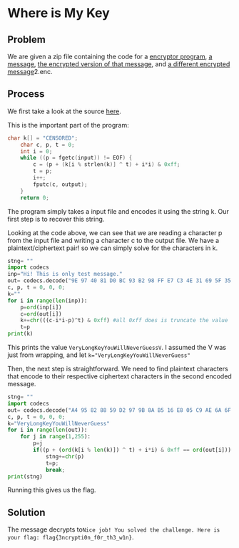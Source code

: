 # Where is My Key
## Problem
We are given a zip file containing the code for a [encryptor program](500a-where-is-my-key/encryptor.c), [a message](500a-where-is-my-key/message_1), [the encrypted version of that message](500a-where-is-my-key/message_1.enc), and [a different encrypted message](500a-where-is-my-key/message)2.enc.

## Process
We first take a look at the source [here](500a-where-is-my-key/encryptor.c).

This is the important part of the program:

```c
char k[] = "CENSORED";
	char c, p, t = 0;
	int i = 0;
	while ((p = fgetc(input)) != EOF) {
		c = (p + (k[i % strlen(k)] ^ t) + i*i) & 0xff;
		t = p;
		i++;
		fputc(c, output);
	}
	return 0;
```

The program simply takes a input file and encodes it using the string k. Our first step is to recover this string.

Looking at the code above, we can see that we are reading a character p from the input file and writing a character c to the output file. We have a plaintext/ciphertext pair! so we can simply solve for the characters in k.

```python
stng= ""
import codecs
inp="Hi! This is only test message."
out= codecs.decode("9E 97 40 81 D0 BC 93 B2 98 FF E7 C3 4E 31 69 5F 35 E1 E3 DC 09 EA A3 A0 C3 FA 05 52 A6 53".replace(" ",""), "hex")
c, p, t = 0, 0, 0;
k=""
for i in range(len(inp)): 
	p=ord(inp[i])
	c=ord(out[i])
	k+=chr(((c-i*i-p)^t) & 0xff) #all 0xff does is truncate the value
	t=p
print(k)
```

This prints the value `VeryLongKeyYouWillNeverGuessV`. I assumed the V was just from wrapping, and let `k="VeryLongKeyYouWillNeverGuess"`

Then, the next step is straightforward. We need to find plaintext characters that encode to their respective ciphertext characters in the second encoded message. 

```python
stng= ""
import codecs
out= codecs.decode("A4 95 82 88 59 D2 97 9B 8A B5 16 E8 05 C9 AE 6A 6F 97 E1 CD C2 72 52 A5 70 19 1C 55 B3 BE 07 4B 89 AE BD 32 C3 EB 32 81 6A 4F 95 73 55 6D DA 23 24 0C 44 B5 0B 35 CD 8A DC 1B 9E 32 7A 53 67 F7 B2 0D 81 1F 46 4C BC 4D 7A 9F FF A7 FA 69 64 F0 33 63 DE 01".replace(" ",""), "hex")
c, p, t = 0, 0, 0;
k="VeryLongKeyYouWillNeverGuess"
for i in range(len(out)): 
	for j in range(1,255):
		p=j
		if((p + (ord(k[i % len(k)]) ^ t) + i*i) & 0xff == ord(out[i])):
			stng+=chr(p)
			t=p;
			break;
print(stng)
```

Running this gives us the flag. 
## Solution
The message decrypts to`Nice job! You solved the challenge. Here is your flag: flag{3ncrypti0n_f0r_th3_w1n}`.

